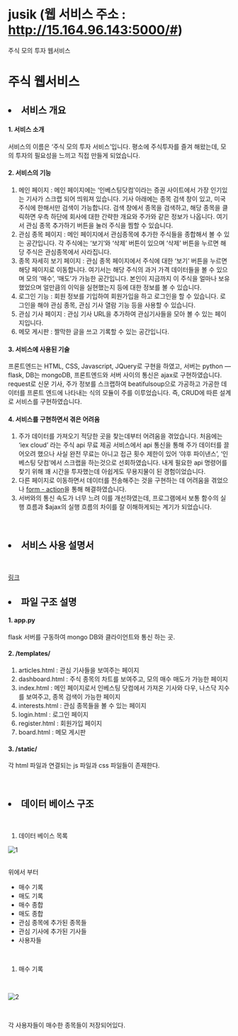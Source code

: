# jusik (웹 서비스 주소 : http://15.164.96.143:5000/#)
주식 모의 투자 웹서비스

<h1>주식 웹서비스</h1>

<h2><li>서비스 개요</li></h2> 

<h4>1. 서비스 소개</h4>

서비스의 이름은 ‘주식 모의 투자 서비스’입니다. 평소에 주식투자를 즐겨 해왔는데, 모의 투자의 필요성을 느끼고 직접 만들게 되었습니다.

<h4>2. 서비스의 기능</h4>

1) 메인 페이지 :
메인 페이지에는 ‘인베스팅닷컴’이라는 증권 사이트에서 가장 인기있는 기사가 스크랩 되어 띄워져 있습니다. 기사 아래에는 종목 검색 창이 있고, 미국 주식에 한해서만 검색이 가능합니다.
검색 창에서 종목을 검색하고, 해당 종목을 클릭하면 우측 하단에 회사에 대한 간략한 개요와 주가와 같은 정보가 나옵니다. 여기서 관심 종목 추가하기 버튼을 눌러 주식을 찜할 수 있습니다.
2) 관심 종목 페이지 :
메인 페이지에서 관심종목에 추가한 주식들을 종합해서 볼 수 있는 공간입니다. 각 주식에는 ‘보기’와 ‘삭제’ 버튼이 있으며 ‘삭제’ 버튼을 누르면 해당 주식은 관심종목에서 사라집니다.
3) 종목 자세히 보기 페이지 :
관심 종목 페이지에서 주식에 대한 ‘보기’ 버튼을 누르면 해당 페이지로 이동합니다. 여기서는 해당 주식의 과거 가격 데이터들을 볼 수 있으며 모의 ‘매수’, ‘매도’가 가능한 공간입니다.
본인이 지금까지 이 주식을 얼마나 보유했었으며 얼만큼의 이익을 실현했는지 등에 대한 정보를 볼 수 있습니다.
4) 로그인 기능 :
회원 정보를 기입하여 회원가입을 하고 로그인을 할 수 있습니다. 로그인을 해야 관심 종목, 관심 기사 열람 기능 등을 사용할 수 있습니다. 
5) 관심 기사 페이지 :
관심 기사 URL을 추가하여 관심기사들을 모아 볼 수 있는 페이지입니다. 
6) 메모 게시판 :
짤막한 글을 쓰고 기록할 수 있는 공간입니다. 

<h4>3. 서비스에 사용된 기술</h4>

프론트엔드는 HTML, CSS, Javascript, JQuery로 구현을 하였고, 서버는 python — flask, DB는 mongoDB, 프론트엔드와 서버 사이의 통신은 ajax로 구현하였습니다.
request로 신문 기사, 주가 정보를 스크랩하여 beatifulsoup으로 가공하고 가공한 데이터를 프론트 엔드에 나타내는 식의 모듈이 주를 이루었습니다.
즉, CRUD에 따른 설계로 서비스를 구현하였습니다.

<h4>4. 서비스를 구현하면서 겪은 어려움</h4>

1) 주가 데이터를 가져오기 적당한 곳을 찾는데부터 어려움을 겪었습니다. 처음에는 ‘iex cloud’ 라는 주식 api 무료 제공 서비스에서 api 통신을 통해 주가 데이터를 끌어오려 했으나 사실 완전 무료는 아니고 접근 횟수 제한이 있어 ‘야후 파이낸스’, ‘인베스팅 닷컴’에서 스크랩을 하는것으로 선회하였습니다. 내게 필요한 api 명령어를 찾기 위해 꽤 시간을 투자했는데 아쉽게도 무용지물이 된 경험이었습니다.
2) 다른 페이지로 이동하면서 데이터를 전송해주는 것을 구현하는 데 어려움을 겪었으나 [form - action](/설명/form-action.md)을 통해 해결하였습니다.
3) 서버와의 통신 속도가 너무 느려 이를 개선하였는데, 프로그램에서 보통 함수의 실행 흐름과 $ajax의 실행 흐름의 차이를 잘 이해하게되는 계기가 되었습니다.

<br>
<h2><li> 서비스 사용 설명서 </li></h2> 
<br>

[링크](/설명/서비스-사용-설명서.md)

<h2><li>파일 구조 설명</li></h2>

<h4>1. app.py</h4>

flask 서버를 구동하여 mongo DB와 클라이언트와 통신 하는 곳.

<h4>2. /templates/</h4>

1) articles.html : 관심 기사들을 보여주는 페이지 
2) dashboard.html : 주식 종목의 차트를 보여주고, 모의 매수 매도가 가능한 페이지
3) index.html : 메인 페이지로서 인베스팅 닷컴에서 가져온 기사와 다우, 나스닥 지수를 보여주고, 종목 검색이 가능한 페이지 
4) interests.html : 관심 종목들을 볼 수 있는 페이지
5) login.html : 로그인 페이지 
6) register.html : 회원가입 페이지 
7) board.html : 메모 게시판

<h4>3. /static/</h4>

각 html 파일과 연결되는 js 파일과 css 파일들이 존재한다.

<br>

<h2><li>데이터 베이스 구조</li></h2>

<br>

1. 데이터 베이스 목록

![1](https://github.com/butcher313/jusik/blob/master/%EC%84%A4%EB%AA%85/%EC%9D%B4%EB%AF%B8%EC%A7%80/0810-db.PNG)

<br>
위에서 부터 

- 매수 기록
- 매도 기록
- 매수 종합
- 매도 종합
- 관심 종목에 추가된 종목들
- 관심 기사에 추가된 기사들
- 사용자들

<br>

1. 매수 기록 

<br>

![2](https://github.com/butcher313/jusik/blob/master/%EC%84%A4%EB%AA%85/%EC%9D%B4%EB%AF%B8%EC%A7%80/0810-8.PNG)

<br>

각 사용자들이 매수한 종목들이 저장되어있다. 

<br>
<br>


